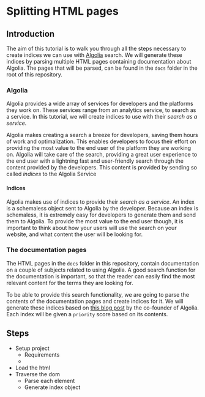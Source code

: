 # Splitting HTML pages

## Introduction
The aim of this tutorial is to walk you through all the steps necessary to create indices we can use with [Algolia]() search.
We will generate these indices by parsing multiple HTML pages containing documentation about Algolia. 
The pages that will be parsed, can be found in the `docs` folder in the root of this repository.

### Algolia
Algolia provides a wide array of services for developers and the platforms they work on. 
These services range from an analytics service, to search as a service.
In this tutorial, we will create indices to use with their _search as a service_.

Algolia makes creating a search a breeze for developers, saving them hours of work and optimalization.
This enables developers to focus their effort on providing the most value to the end user of the platform they are working on.
Algolia will take care of the search, providing a great user experience to the end user with a lightning fast and user-friendly search through the content provided by the developers. 
This content is provided by sending so called _indices_ to the Algolia Service

#### Indices
Algolia makes use of indices to provide their _search as a service_.
An index is a schemaless object sent to Algolia by the developer.
Because an index is schemaless, it is extremely easy for developers to generate them and send them to Algolia.
To provide the most value to the end user though, it is important to think about how your users will use the search on your website, and what content the user will be looking for. 

### The documentation pages
The HTML pages in the `docs` folder in this repository, contain documentation on a couple of subjects related to using Algolia.
A good search function for the documentation is important, so that the reader can easily find the most relevant content for the terms they are looking for.

To be able to provide this search functionality, we are going to parse the contents of the documentation pages and create indices for it.
We will generate these indices based on [this blog post]() by the co-founder of Algolia. 
Each index will be given a `priority` score based on its contents.



## Steps
- Setup project
    - Requirements
    - 
- Load the html
- Traverse the dom
    - Parse each element
    - Generate index object